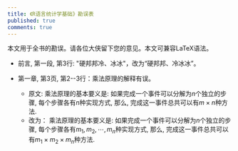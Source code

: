 ```yaml
---
title: 《R语言统计学基础》勘误表
published: true
comments: true
---
```


本文用于全书的勘误。请各位大侠留下您的意见。本文可兼容LaTeX语法。
 
 
* 前言, 第一段, 第3行: "硬邦邦冷、冰冰"，改为“硬邦邦、冷冰冰”。

* 第一章, 第3页, 第2--3行：乘法原理的解释有误。
  * 原文:  乘法原理的基本要义是:
  如果完成一个事件可以分解为$n$个独立的步骤, 每个步骤各有$n$种实现方式, 
  那么, 完成这一事件总共可以有$m \times n$种方法. 
  * 改为：  乘法原理的基本要义是:
  如果完成一个事件可以分解为$n$个独立的步骤, 每个步骤各有$m_1, m_2, \cdots, m_n$种实现方式, 
  那么, 完成这一事件总共可以有$m_1 \times m_2 \times m_n$种方法. 
